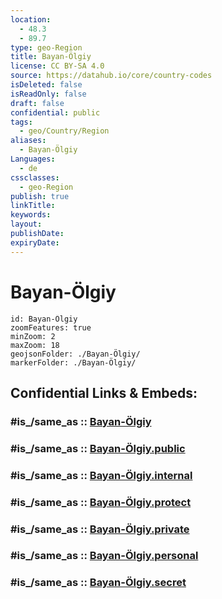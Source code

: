 ```yaml
---
location:
  - 48.3
  - 89.7
type: geo-Region
title: Bayan-Ölgiy
license: CC BY-SA 4.0
source: https://datahub.io/core/country-codes
isDeleted: false
isReadOnly: false
draft: false
confidential: public
tags:
  - geo/Country/Region
aliases:
  - Bayan-Ölgiy
Languages:
  - de
cssclasses:
  - geo-Region
publish: true
linkTitle:
keywords:
layout:
publishDate:
expiryDate:
---
```


# Bayan-Ölgiy

```leaflet
id: Bayan-Ölgiy
zoomFeatures: true 
minZoom: 2 
maxZoom: 18
geojsonFolder: ./Bayan-Ölgiy/
markerFolder: ./Bayan-Ölgiy/
```


## Confidential Links & Embeds: 

### #is_/same_as :: [Bayan-Ölgiy](/_Standards/Earth/Continent/Asia/Asia~East/Mongolia/Provinces~Mongolia/Bayan-Ölgiy.md) 

### #is_/same_as :: [Bayan-Ölgiy.public](/_public/Earth/Continent/Asia/Asia~East/Mongolia/Provinces~Mongolia/Bayan-Ölgiy.public.md) 

### #is_/same_as :: [Bayan-Ölgiy.internal](/_internal/Earth/Continent/Asia/Asia~East/Mongolia/Provinces~Mongolia/Bayan-Ölgiy.internal.md) 

### #is_/same_as :: [Bayan-Ölgiy.protect](/_protect/Earth/Continent/Asia/Asia~East/Mongolia/Provinces~Mongolia/Bayan-Ölgiy.protect.md) 

### #is_/same_as :: [Bayan-Ölgiy.private](/_private/Earth/Continent/Asia/Asia~East/Mongolia/Provinces~Mongolia/Bayan-Ölgiy.private.md) 

### #is_/same_as :: [Bayan-Ölgiy.personal](/_personal/Earth/Continent/Asia/Asia~East/Mongolia/Provinces~Mongolia/Bayan-Ölgiy.personal.md) 

### #is_/same_as :: [Bayan-Ölgiy.secret](/_secret/Earth/Continent/Asia/Asia~East/Mongolia/Provinces~Mongolia/Bayan-Ölgiy.secret.md)

